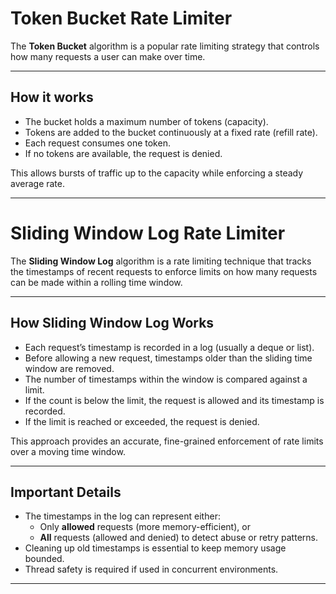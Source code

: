 # Token Bucket Rate Limiter

The **Token Bucket** algorithm is a popular rate limiting strategy that controls how many requests a user can make over time.

---

## How it works

- The bucket holds a maximum number of tokens (capacity).
- Tokens are added to the bucket continuously at a fixed rate (refill rate).
- Each request consumes one token.
- If no tokens are available, the request is denied.

This allows bursts of traffic up to the capacity while enforcing a steady average rate.

---

# Sliding Window Log Rate Limiter

The **Sliding Window Log** algorithm is a rate limiting technique that tracks the timestamps of recent requests to enforce limits on how many requests can be made within a rolling time window.

---

## How Sliding Window Log Works

- Each request’s timestamp is recorded in a log (usually a deque or list).
- Before allowing a new request, timestamps older than the sliding time window are removed.
- The number of timestamps within the window is compared against a limit.
- If the count is below the limit, the request is allowed and its timestamp is recorded.
- If the limit is reached or exceeded, the request is denied.

This approach provides an accurate, fine-grained enforcement of rate limits over a moving time window.

---

## Important Details

- The timestamps in the log can represent either:
  - Only **allowed** requests (more memory-efficient), or
  - **All** requests (allowed and denied) to detect abuse or retry patterns.
- Cleaning up old timestamps is essential to keep memory usage bounded.
- Thread safety is required if used in concurrent environments.

---
